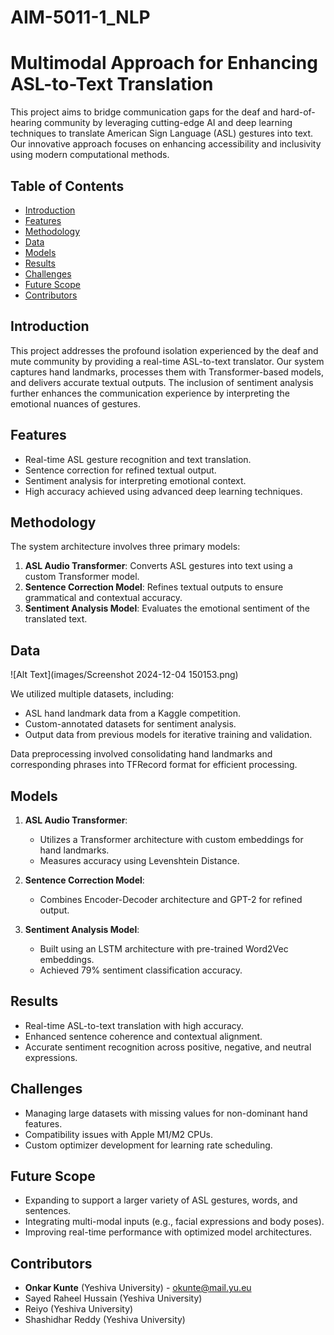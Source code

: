 # AIM-5011-1_NLP



# Multimodal Approach for Enhancing ASL-to-Text Translation

This project aims to bridge communication gaps for the deaf and hard-of-hearing community by leveraging cutting-edge AI and deep learning techniques to translate American Sign Language (ASL) gestures into text. Our innovative approach focuses on enhancing accessibility and inclusivity using modern computational methods.

## Table of Contents

- [Introduction](#introduction)
- [Features](#features)
- [Methodology](#methodology)
- [Data](#data)
- [Models](#models)
- [Results](#results)
- [Challenges](#challenges)
- [Future Scope](#future-scope)
- [Contributors](#contributors)

## Introduction

This project addresses the profound isolation experienced by the deaf and mute community by providing a real-time ASL-to-text translator. Our system captures hand landmarks, processes them with Transformer-based models, and delivers accurate textual outputs. The inclusion of sentiment analysis further enhances the communication experience by interpreting the emotional nuances of gestures.

## Features

- Real-time ASL gesture recognition and text translation.
- Sentence correction for refined textual output.
- Sentiment analysis for interpreting emotional context.
- High accuracy achieved using advanced deep learning techniques.

## Methodology

The system architecture involves three primary models:
1. **ASL Audio Transformer**: Converts ASL gestures into text using a custom Transformer model.
2. **Sentence Correction Model**: Refines textual outputs to ensure grammatical and contextual accuracy.
3. **Sentiment Analysis Model**: Evaluates the emotional sentiment of the translated text.

## Data
![Alt Text](images/Screenshot 2024-12-04 150153.png)


We utilized multiple datasets, including:
- ASL hand landmark data from a Kaggle competition.
- Custom-annotated datasets for sentiment analysis.
- Output data from previous models for iterative training and validation.

Data preprocessing involved consolidating hand landmarks and corresponding phrases into TFRecord format for efficient processing.

## Models

1. **ASL Audio Transformer**:
   - Utilizes a Transformer architecture with custom embeddings for hand landmarks.
   - Measures accuracy using Levenshtein Distance.

2. **Sentence Correction Model**:
   - Combines Encoder-Decoder architecture and GPT-2 for refined output.

3. **Sentiment Analysis Model**:
   - Built using an LSTM architecture with pre-trained Word2Vec embeddings.
   - Achieved 79% sentiment classification accuracy.

## Results

- Real-time ASL-to-text translation with high accuracy.
- Enhanced sentence coherence and contextual alignment.
- Accurate sentiment recognition across positive, negative, and neutral expressions.

## Challenges

- Managing large datasets with missing values for non-dominant hand features.
- Compatibility issues with Apple M1/M2 CPUs.
- Custom optimizer development for learning rate scheduling.

## Future Scope

- Expanding to support a larger variety of ASL gestures, words, and sentences.
- Integrating multi-modal inputs (e.g., facial expressions and body poses).
- Improving real-time performance with optimized model architectures.

## Contributors

- **Onkar Kunte** (Yeshiva University) - [okunte@mail.yu.eu](mailto:okunte@mail.yu.eu)
- Sayed Raheel Hussain (Yeshiva University)
- Reiyo (Yeshiva University)
- Shashidhar Reddy (Yeshiva University)



